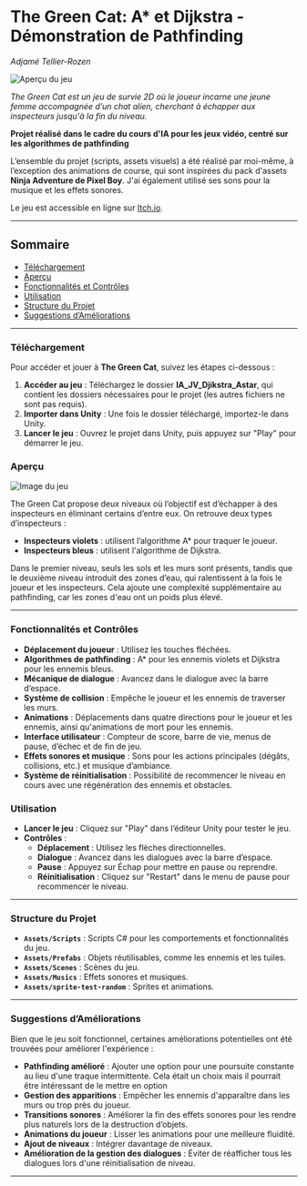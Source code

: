 # The Green Cat: A* et Dijkstra - Démonstration de Pathfinding
_Adjamé Tellier-Rozen_

![Aperçu du jeu](https://github.com/user-attachments/assets/a8d562cb-1b9c-41d3-a40d-33ad2a6b3ef1)

_The Green Cat est un jeu de survie 2D où le joueur incarne une jeune femme accompagnée d’un chat alien, cherchant à échapper aux inspecteurs jusqu'à la fin du niveau._

**Projet réalisé dans le cadre du cours d'IA pour les jeux vidéo, centré sur les algorithmes de pathfinding**

L’ensemble du projet (scripts, assets visuels) a été réalisé par moi-même, à l’exception des animations de course, qui sont inspirées du pack d'assets **Ninja Adventure de Pixel Boy**. J'ai également utilisé ses sons pour la musique et les effets sonores.

Le jeu est accessible en ligne sur [Itch.io](https://ameiswhattodo.itch.io/astar-djikstra-survivor).

---

## Sommaire

- [Téléchargement](#téléchargement)
- [Aperçu](#aperçu)
- [Fonctionnalités et Contrôles](#fonctionnalités-et-contrôles)
- [Utilisation](#utilisation)
- [Structure du Projet](#structure-du-projet)
- [Suggestions d’Améliorations](#suggestions-daméliorations)

---

### Téléchargement

Pour accéder et jouer à **The Green Cat**, suivez les étapes ci-dessous :

1. **Accéder au jeu** : Téléchargez le dossier **IA_JV_Djikstra_Astar**, qui contient les dossiers nécessaires pour le projet (les autres fichiers ne sont pas requis).
2. **Importer dans Unity** : Une fois le dossier téléchargé, importez-le dans Unity.
3. **Lancer le jeu** : Ouvrez le projet dans Unity, puis appuyez sur "Play" pour démarrer le jeu.


### Aperçu

![Image du jeu](https://github.com/user-attachments/assets/4ae1818e-b192-4967-978e-62c670471108)

The Green Cat propose deux niveaux où l’objectif est d’échapper à des inspecteurs en éliminant certains d’entre eux. On retrouve deux types d’inspecteurs :
- **Inspecteurs violets** : utilisent l’algorithme A* pour traquer le joueur.
- **Inspecteurs bleus** : utilisent l'algorithme de Dijkstra.

Dans le premier niveau, seuls les sols et les murs sont présents, tandis que le deuxième niveau introduit des zones d’eau, qui ralentissent à la fois le joueur et les inspecteurs. Cela ajoute une complexité supplémentaire au pathfinding, car les zones d'eau ont un poids plus élevé.

---

### Fonctionnalités et Contrôles

- **Déplacement du joueur** : Utilisez les touches fléchées.
- **Algorithmes de pathfinding** : A* pour les ennemis violets et Dijkstra pour les ennemis bleus.
- **Mécanique de dialogue** : Avancez dans le dialogue avec la barre d’espace.
- **Système de collision** : Empêche le joueur et les ennemis de traverser les murs.
- **Animations** : Déplacements dans quatre directions pour le joueur et les ennemis, ainsi qu'animations de mort pour les ennemis.
- **Interface utilisateur** : Compteur de score, barre de vie, menus de pause, d’échec et de fin de jeu.
- **Effets sonores et musique** : Sons pour les actions principales (dégâts, collisions, etc.) et musique d’ambiance.
- **Système de réinitialisation** : Possibilité de recommencer le niveau en cours avec une régénération des ennemis et obstacles.

### Utilisation

- **Lancer le jeu** : Cliquez sur "Play" dans l’éditeur Unity pour tester le jeu.
- **Contrôles** :
  - **Déplacement** : Utilisez les flèches directionnelles.
  - **Dialogue** : Avancez dans les dialogues avec la barre d’espace.
  - **Pause** : Appuyez sur Échap pour mettre en pause ou reprendre.
  - **Réinitialisation** : Cliquez sur "Restart" dans le menu de pause pour recommencer le niveau.

---

### Structure du Projet

- **`Assets/Scripts`** : Scripts C# pour les comportements et fonctionnalités du jeu.
- **`Assets/Prefabs`** : Objets réutilisables, comme les ennemis et les tuiles.
- **`Assets/Scenes`** : Scènes du jeu.
- **`Assets/Musics`** : Effets sonores et musiques.
- **`Assets/sprite-test-random`** : Sprites et animations.

---

### Suggestions d’Améliorations

Bien que le jeu soit fonctionnel, certaines améliorations potentielles ont été trouvées pour améliorer l'expérience :

- **Pathfinding amélioré** : Ajouter une option pour une poursuite constante au lieu d'une traque intermittente. Cela était un choix mais il pourrait être intéressant de le mettre en option
- **Gestion des apparitions** : Empêcher les ennemis d'apparaître dans les murs ou trop près du joueur.
- **Transitions sonores** : Améliorer la fin des effets sonores pour les rendre plus naturels lors de la destruction d’objets.
- **Animations du joueur** : Lisser les animations pour une meilleure fluidité.
- **Ajout de niveaux** : Intégrer davantage de niveaux.
- **Amélioration de la gestion des dialogues** : Éviter de réafficher tous les dialogues lors d'une réinitialisation de niveau.

--- 
